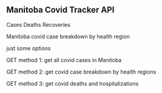 
## Manitoba Covid Tracker API




Cases
Deaths
Recoveries

 
Manitoba covid case breakdown by health region

just some options

GET method 1: get all covid cases in Manitoba

GET method 2: get covid case breakdown by health regions

GET method 3: get covid deaths and hospitalizations
